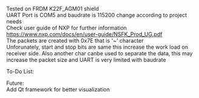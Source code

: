 Tested on FRDM K22F_AGM01 shield  
UART Port is COM5 and baudrate is 115200 change according to project needs  
Check user guide of NXP for further information https://www.nxp.com/docs/en/user-guide/NSFK_Prod_UG.pdf   
The packets are created with 0x7E that is '~' character    
Unforunately, start and stop bits are same this increase the work load on receiver side. Also another char canbe used to separate the data, this may increase the packet size and UART is very limited with baudrate  

To-Do List:  



Future:  
Add Qt framework for better visualization  